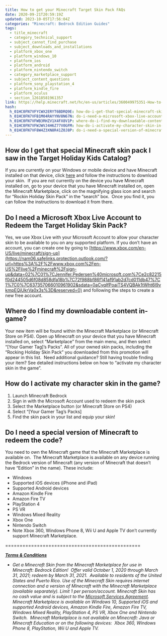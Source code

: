 ```yaml
---
title: How to get your Minecraft Target Skin Pack FAQs
date: 2020-09-21T20:59:19Z
updated: 2023-10-05T17:56:04Z
categories: "Minecraft: Bedrock Edition Guides"
tags:
  - title_minecraft
  - category_technical_support
  - subject_cannot_find_purchase
  - subject_downloads_and_installations
  - platform_xbox_one
  - platform_windows_10
  - platform_ios
  - platform_android
  - platform_nintendo_switch
  - category_marketplace_support
  - subject_content_questions
  - platform_sony_playstation_4
  - platform_kindle_fire
  - platform_oculus
  - section_12618581961357
link: https://help.minecraft.net/hc/en-us/articles/360049975351-How-to-get-your-Minecraft-Target-Skin-Pack-FAQs
hash:
  h_01HC0FN7VFYCWX2ERYT6BDRQ9E: how-do-i-get-that-special-minecraft-skin-pack-i-saw-in-the-target-holiday-kids-catalog
  h_01HC0FN7VFB1M04RAYYNV8N67N: do-i-need-a-microsoft-xbox-live-account-to-redeem-the-target-holiday-skin-pack
  h_01HC0FN7VFWB3RHZV1X4FX8V1P: where-do-i-find-my-downloadable-content-in-game
  h_01HC0FN7VFWJWVJ4H6Z77V0GFM: how-do-i-activate-my-character-skin-in-the-game
  h_01HC0FN7VF8W4Z3XN8R41Z0J8P: do-i-need-a-special-version-of-minecraft-to-redeem-the-code
---
```


## How do I get that special Minecraft skin pack I saw in the Target Holiday Kids Catalog?

If you are currently on your Windows or mobile device and have Minecraft installed on that device, click [here](https://www.minecraft.net/en-us/pdp?id=6be18e37-75ca-457b-9054-02853f49288e#) and follow the instructions to download your skin.  If you are not currently on the device you have Minecraft installed on, go to your device that you have Minecraft installed on, open the Minecraft Marketplace, click on the magnifying glass icon and search for “Rockin Holiday Skin Pack” in the “search” box.  Once you find it, you can follow the instructions to download it from there.

## Do I need a Microsoft Xbox Live Account to Redeem the Target Holiday Skin Pack?

Yes, we use Xbox Live with your Microsoft Account to allow your character skin to be available to you on any supported platform. If you don’t have an account, you can create one by going to ‌[https://www.xbox.com/en-US/live/minecraft/sign-up](https://nam06.safelinks.protection.outlook.com/?url=https%3A%2F%2Fwww.xbox.com%2Fen-US%2Flive%2Fminecraft%2Fsign-up&data=02%7C01%7CJennifer.Pedersen%40microsoft.com%7Ce2c82215f0d244505d6f08d858dfa18b%7C72f988bf86f141af91ab2d7cd011db47%7C1%7C0%7C637357066010961902&sdata=0aCyqIfPoaiTS4VQBAk1tWht6I9vkmpEQjUkrVa0x3s%3D&reserved=0) and following the steps to create a new free account. 

## Where do I find my downloadable content in-game?

Your new item will be found within the Minecraft Marketplace (or Minecraft Store on PS4). Open up Minecraft on your device that you have Minecraft installed on, select “Marketplace” from the main menu, and then select “\[Your Gamer Tag\]’s Packs”. All of your owned skin packs, including the “Rocking Holiday Skin Pack” you downloaded from this promotion will appear in this list.  Need additional guidance? Still having trouble finding your item? See detailed instructions below on how to “activate my character skin in the game”.

## How do I activate my character skin in the game?

1.  Launch Minecraft Bedrock
2.  Sign in with the Microsoft Account used to redeem the skin pack
3.  Select the Marketplace button (or Minecraft Store on PS4)
4.  Select “\[Your Gamer Tag’s Packs\]
5.  Find the skin pack in your list and equip your skin!

## Do I need a special version of Minecraft to redeem the code?

You need to own the Minecraft game that the Minecraft Marketplace is available on.  The Minecraft Marketplace is available on any device running the Bedrock version of Minecraft (any version of Minecraft that doesn’t have “Edition” in the name). These include:

- Windows 
- Supported iOS devices (iPhone and iPad)
- Supported Android devices
- Amazon Kindle Fire
- Amazon Fire TV
- PlayStation 4
- PS VR
- Windows Mixed Reality
- Xbox One
- Nintendo Switch
- Note Xbox 360, Windows Phone 8, Wii U and Apple TV don’t currently support Minecraft Marketplace.

===============================================

***<u>Terms & Conditions</u>***

- *Get a Minecraft Skin from the Minecraft Marketplace for use in Minecraft: Bedrock Edition!  Offer valid October 1, 2020 through March 31, 2021; redeem by March 31, 2021.  Available to residents of the United States and Puerto Rico. Use of the Minecraft Skin requires internet connection and a version of Minecraft with the Minecraft Marketplace (available separately). Limit 1 per person/account. Minecraft Skin has no cash value and is subject to the [Microsoft Services Agreement](https://help.minecraft.net/hc/en-us/articles/Microsoft%20Services%20Agreement). Minecraft Marketplace is available on Windows 10, Supported iOS and supported Android devices, Amazon Kindle Fire, Amazon Fire TV, Windows Mixed Reality, PlayStation 4, PS VR, Xbox One and Nintendo Switch.  Minecraft Marketplace is not available on Minecraft: Java or Minecraft Education or on the following devices:  Xbox 360, Windows Phone 8, PlayStation, Wii U and Apple TV.*

